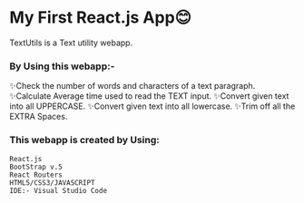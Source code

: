 # My First React.js App😊

TextUtils is a Text utility webapp.
### By Using this webapp:-
  ✨Check the number of words and characters of a text paragraph.
  ✨Calculate Average time used to read the TEXT input.
  ✨Convert given text into all UPPERCASE.
  ✨Convert given text into all lowercase.
  ✨Trim off all the EXTRA Spaces.


### This webapp is created by Using:
    React.js
    BootStrap v.5
    React Routers
    HTML5/CSS3/JAVASCRIPT
    IDE:- Visual Studio Code
    
